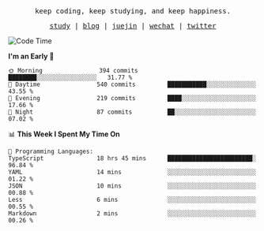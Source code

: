 <p align="center">
  <samp>
    <span>keep coding, keep studying, and keep happiness.</span>
  </samp>
</p>

<p align="center">
  <samp>
    <a href="https://github.com/ouduidui/fe-study">study</a> |
    <a href="https://deweyou.me">blog</a>  |
    <a href="https://juejin.cn/user/4309700183594366">juejin</a> |
    <a href="https://user-images.githubusercontent.com/54696834/165071004-6509e3f2-90c3-448c-9d92-3da42b0c2021.jpeg">wechat</a> |
    <a href="https://twitter.com/ouduidui">twitter</a>
  </samp>
</p>

<!--START_SECTION:waka-->
![Code Time](http://img.shields.io/badge/Code%20Time-3%2C993%20hrs%2051%20mins-blue)

**I'm an Early 🐤** 

```text
🌞 Morning                394 commits         ████████░░░░░░░░░░░░░░░░░   31.77 % 
🌆 Daytime                540 commits         ███████████░░░░░░░░░░░░░░   43.55 % 
🌃 Evening                219 commits         ████░░░░░░░░░░░░░░░░░░░░░   17.66 % 
🌙 Night                  87 commits          ██░░░░░░░░░░░░░░░░░░░░░░░   07.02 % 
```


📊 **This Week I Spent My Time On** 

```text
💬 Programming Languages: 
TypeScript               18 hrs 45 mins      ████████████████████████░   96.84 % 
YAML                     14 mins             ░░░░░░░░░░░░░░░░░░░░░░░░░   01.22 % 
JSON                     10 mins             ░░░░░░░░░░░░░░░░░░░░░░░░░   00.88 % 
Less                     6 mins              ░░░░░░░░░░░░░░░░░░░░░░░░░   00.55 % 
Markdown                 2 mins              ░░░░░░░░░░░░░░░░░░░░░░░░░   00.26 % 
```


<!--END_SECTION:waka-->
